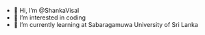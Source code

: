 - 👋 Hi, I’m @ShankaVisal
- 👀 I’m interested in coding 
- 🌱 I’m currently learning at Sabaragamuwa University of Sri Lanka
<!--- 💞️ I’m looking to collaborate on ...
- 📫 How to reach me ... -->

<!---
ShankaVisal/ShankaVisal is a ✨ special ✨ repository because its `README.md` (this file) appears on your GitHub profile.
You can click the Preview link to take a look at your changes.
--->

